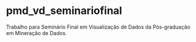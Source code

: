 # pmd_vd_seminariofinal
Trabalho para Seminário Final  em Visualização de Dados da Pós-graduação em Mineração de Dados. 
